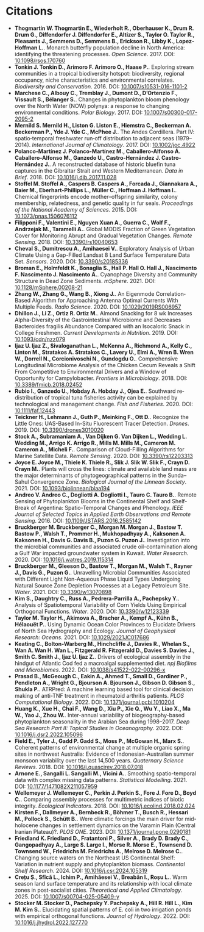 # Citations

- **Thogmartin W. Thogmartin E., Wiederholt R., Oberhauser K., Drum R. Drum G., Diffendorfer J. Diffendorfer E., Altizer S., Taylor O. Taylor R., Pleasants J., Semmens D., Semmens B., Erickson R., Libby K., Lopez-Hoffman L.**. Monarch butterfly population decline in North America: identifying the threatening processes. *Open Science*. 2017. DOI: [10.1098/rsos.170760](https://doi.org/10.1098/rsos.170760)
- **Tonkin J. Tonkin D., Arimoro F. Arimoro O., Haase P.**. Exploring stream communities in a tropical biodiversity hotspot: biodiversity, regional occupancy, niche characteristics and environmental correlates. *Biodiversity and Conservation*. 2016. DOI: [10.1007/s10531-016-1101-2](https://doi.org/10.1007/s10531-016-1101-2)
- **Marchese C., Albouy C., Tremblay J., Dumont D., D’Ortenzio F., Vissault S., Bélanger S.**. Changes in phytoplankton bloom phenology over the North Water (NOW) polynya: a response to changing environmental conditions. *Polar Biology*. 2017. DOI: [10.1007/s00300-017-2095-2](https://doi.org/10.1007/s00300-017-2095-2)
- **Mernild S. Mernild H., Liston G. Liston E., Hiemstra C., Beckerman A. Beckerman P., Yde J. Yde C., McPhee J.**. The Andes Cordillera. Part IV: spatio‐temporal freshwater run‐off distribution to adjacent seas (1979–2014). *International Journal of Climatology*. 2017. DOI: [10.1002/joc.4922](https://doi.org/10.1002/joc.4922)
- **Polanco-Martínez J. Polanco-Martínez M., Caballero-Alfonso Á. Caballero-Alfonso M., Ganzedo U., Castro-Hernández J. Castro-Hernández J.**. A reconstructed database of historic bluefin tuna captures in the Gibraltar Strait and Western Mediterranean. *Data in Brief*. 2018. DOI: [10.1016/j.dib.2017.11.028](https://doi.org/10.1016/j.dib.2017.11.028)
- **Stoffel M. Stoffel A., Caspers B. Caspers A., Forcada J., Giannakara A., Baier M., Eberhart-Phillips L., Müller C., Hoffman J. Hoffman I.**. Chemical fingerprints encode mother–offspring similarity, colony membership, relatedness, and genetic quality in fur seals. *Proceedings of the National Academy of Sciences*. 2015. DOI: [10.1073/pnas.1506076112](https://doi.org/10.1073/pnas.1506076112)
- **Filipponi F., Valentini E., Nguyen Xuan A., Guerra C., Wolf F., Andrzejak M., Taramelli A.**. Global MODIS Fraction of Green Vegetation Cover for Monitoring Abrupt and Gradual Vegetation Changes. *Remote Sensing*. 2018. DOI: [10.3390/rs10040653](https://doi.org/10.3390/rs10040653)
- **Cheval S., Dumitrescu A., Amihaesei V.**. Exploratory Analysis of Urban Climate Using a Gap-Filled Landsat 8 Land Surface Temperature Data Set. *Sensors*. 2020. DOI: [10.3390/s20185336](https://doi.org/10.3390/s20185336)
- **Broman E., Holmfeldt K., Bonaglia S., Hall P. Hall O. Hall J., Nascimento F. Nascimento J. Nascimento A.**. Cyanophage Diversity and Community Structure in Dead Zone Sediments. *mSphere*. 2021. DOI: [10.1128/mSphere.00208-21](https://doi.org/10.1128/mSphere.00208-21)
- **Zhang W., Zhang G., Wang B., Xiong J.**. An Eigenmode Correlation‐Based Algorithm for Approaching Antenna Optimal Currents With Multiple Feeds. *Radio Science*. 2020. DOI: [10.1029/2019RS006957](https://doi.org/10.1029/2019RS006957)
- **Dhillon J., Li Z., Ortiz R. Ortiz M.**. Almond Snacking for 8 wk Increases Alpha-Diversity of the Gastrointestinal Microbiome and Decreases Bacteroides fragilis Abundance Compared with an Isocaloric Snack in College Freshmen. *Current Developments in Nutrition*. 2019. DOI: [10.1093/cdn/nzz079](https://doi.org/10.1093/cdn/nzz079)
- **Ijaz U. Ijaz Z., Sivaloganathan L., McKenna A., Richmond A., Kelly C., Linton M., Stratakos A. Stratakos C., Lavery U., Elmi A., Wren B. Wren W., Dorrell N., Corcionivoschi N., Gundogdu O.**. Comprehensive Longitudinal Microbiome Analysis of the Chicken Cecum Reveals a Shift From Competitive to Environmental Drivers and a Window of Opportunity for Campylobacter. *Frontiers in Microbiology*. 2018. DOI: [10.3389/fmicb.2018.02452](https://doi.org/10.3389/fmicb.2018.02452)
- **Rubio I., Ganzedo U., Hobday A. Hobday J., Ojea E.**. Southward re‐distribution of tropical tuna fisheries activity can be explained by technological and management change. *Fish and Fisheries*. 2020. DOI: [10.1111/faf.12443](https://doi.org/10.1111/faf.12443)
- **Teickner H., Lehmann J., Guth P., Meinking F., Ott D.**. Recognize the Little Ones: UAS-Based In-Situ Fluorescent Tracer Detection. *Drones*. 2019. DOI: [10.3390/drones3010020](https://doi.org/10.3390/drones3010020)
- **Stock A., Subramaniam A., Van Dijken G. Van Dijken L., Wedding L. Wedding M., Arrigo K. Arrigo R., Mills M. Mills M., Cameron M. Cameron A., Micheli F.**. Comparison of Cloud-Filling Algorithms for Marine Satellite Data. *Remote Sensing*. 2020. DOI: [10.3390/rs12203313](https://doi.org/10.3390/rs12203313)
- **Joyce E. Joyce M., Thiele K. Thiele R., Slik J. Slik W. Slik F., Crayn D. Crayn M.**. Plants will cross the lines: climate and available land mass are the major determinants of phytogeographical patterns in the Sunda–Sahul Convergence Zone. *Biological Journal of the Linnean Society*. 2021. DOI: [10.1093/biolinnean/blaa194](https://doi.org/10.1093/biolinnean/blaa194)
- **Andreo V. Andreo C., Dogliotti A. Dogliotti I., Tauro C. Tauro B.**. Remote Sensing of Phytoplankton Blooms in the Continental Shelf and Shelf-Break of Argentina: Spatio-Temporal Changes and Phenology. *IEEE Journal of Selected Topics in Applied Earth Observations and Remote Sensing*. 2016. DOI: [10.1109/JSTARS.2016.2585142](https://doi.org/10.1109/JSTARS.2016.2585142)
- **Bruckberger M. Bruckberger C., Morgan M. Morgan J., Bastow T. Bastow P., Walsh T., Prommer H., Mukhopadhyay A., Kaksonen A. Kaksonen H., Davis G. Davis B., Puzon G. Puzon J.**. Investigation into the microbial communities and associated crude oil-contamination along a Gulf War impacted groundwater system in Kuwait. *Water Research*. 2020. DOI: [10.1016/j.watres.2019.115314](https://doi.org/10.1016/j.watres.2019.115314)
- **Bruckberger M., Gleeson D., Bastow T., Morgan M., Walsh T., Rayner J., Davis G., Puzon G.**. Unravelling Microbial Communities Associated with Different Light Non-Aqueous Phase Liquid Types Undergoing Natural Source Zone Depletion Processes at a Legacy Petroleum Site. *Water*. 2021. DOI: [10.3390/w13070898](https://doi.org/10.3390/w13070898)
- **Kim S., Daughtry C., Russ A., Pedrera-Parrilla A., Pachepsky Y.**. Analysis of Spatiotemporal Variability of Corn Yields Using Empirical Orthogonal Functions. *Water*. 2020. DOI: [10.3390/w12123339](https://doi.org/10.3390/w12123339)
- **Taylor M. Taylor H., Akimova A., Bracher A., Kempf A., Kühn B., Hélaouët P.**. Using Dynamic Ocean Color Provinces to Elucidate Drivers of North Sea Hydrography and Ecology. *Journal of Geophysical Research: Oceans*. 2021. DOI: [10.1029/2021JC017686](https://doi.org/10.1029/2021JC017686)
- **Keating C., Bolton-Warberg M., Hinchcliffe J., Davies R., Whelan S., Wan A. Wan H. Wan L., Fitzgerald R. Fitzgerald D., Davies S. Davies J., Smith C. Smith J., Ijaz U. Ijaz Z.**. Drivers of ecological assembly in the hindgut of Atlantic Cod fed a macroalgal supplemented diet. *npj Biofilms and Microbiomes*. 2022. DOI: [10.1038/s41522-022-00296-x](https://doi.org/10.1038/s41522-022-00296-x)
- **Prasad B., McGeough C., Eakin A., Ahmed T., Small D., Gardiner P., Pendleton A., Wright G., Bjourson A. Bjourson J., Gibson D. Gibson S., Shukla P.**. ATRPred: A machine learning based tool for clinical decision making of anti-TNF treatment in rheumatoid arthritis patients. *PLOS Computational Biology*. 2022. DOI: [10.1371/journal.pcbi.1010204](https://doi.org/10.1371/journal.pcbi.1010204)
- **Huang K., Xue H., Chai F., Wang D., Xiu P., Xie Q., Wu Y., Liao X., Ma W., Yao J., Zhou W.**. Inter-annual variability of biogeography-based phytoplankton seasonality in the Arabian Sea during 1998–2017. *Deep Sea Research Part II: Topical Studies in Oceanography*. 2022. DOI: [10.1016/j.dsr2.2022.105096](https://doi.org/10.1016/j.dsr2.2022.105096)
- **Field E., Tyler J., Gadd P. Gadd S., Moss P., McGowan H., Marx S.**. Coherent patterns of environmental change at multiple organic spring sites in northwest Australia: Evidence of Indonesian-Australian summer monsoon variability over the last 14,500 years. *Quaternary Science Reviews*. 2018. DOI: [10.1016/j.quascirev.2018.07.018](https://doi.org/10.1016/j.quascirev.2018.07.018)
- **Arnone E., Sangalli L. Sangalli M., Vicini A.**. Smoothing spatio-temporal data with complex missing data patterns. *Statistical Modelling*. 2021. DOI: [10.1177/1471082X211057959](https://doi.org/10.1177/1471082X211057959)
- **Wellemeyer J. Wellemeyer C., Perkin J. Perkin S., Fore J. Fore D., Boyd C.**. Comparing assembly processes for multimetric indices of biotic integrity. *Ecological Indicators*. 2018. DOI: [10.1016/j.ecolind.2018.02.024](https://doi.org/10.1016/j.ecolind.2018.02.024)
- **Kirsten F., Dallmeyer A., Bernbeck R., Böhmer T., Busch R., Hessari M., Pollock S., Schütt B.**. Were climatic forcings the main driver for mid-holocene changes in settlement dynamics on the Varamin Plain (Central Iranian Plateau)?. *PLOS ONE*. 2023. DOI: [10.1371/journal.pone.0290181](https://doi.org/10.1371/journal.pone.0290181)
- **Friedland K. Friedland D., Fratantoni P., Silver A., Brady D. Brady C., Gangopadhyay A., Large S. Large I., Morse R. Morse E., Townsend D. Townsend W., Friedrichs M. Friedrichs A., Melrose D. Melrose C.**. Changing source waters on the Northeast US Continental Shelf: Variation in nutrient supply and phytoplankton biomass. *Continental Shelf Research*. 2024. DOI: [10.1016/j.csr.2024.105319](https://doi.org/10.1016/j.csr.2024.105319)
- **Crețu Ș., Sfîcă L., Ichim P., Amihăesei V., Breabăn I., Roșu L.**. Warm season land surface temperature and its relationship with local climate zones in post-socialist cities. *Theoretical and Applied Climatology*. 2025. DOI: [10.1007/s00704-025-05409-y](https://doi.org/10.1007/s00704-025-05409-y)
- **Stocker M. Stocker D., Pachepsky Y. Pachepsky A., Hill R. Hill L., Kim M. Kim S.**. Elucidating spatial patterns of E. coli in two irrigation ponds with empirical orthogonal functions. *Journal of Hydrology*. 2022. DOI: [10.1016/j.jhydrol.2022.127770](https://doi.org/10.1016/j.jhydrol.2022.127770)

